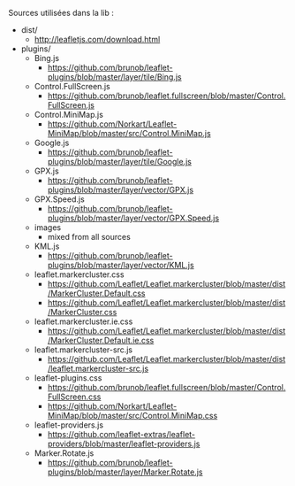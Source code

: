 Sources utilisées dans la lib :

* dist/
	* http://leafletjs.com/download.html
* plugins/
	* Bing.js
		* https://github.com/brunob/leaflet-plugins/blob/master/layer/tile/Bing.js
	* Control.FullScreen.js
		* https://github.com/brunob/leaflet.fullscreen/blob/master/Control.FullScreen.js
	* Control.MiniMap.js
		* https://github.com/Norkart/Leaflet-MiniMap/blob/master/src/Control.MiniMap.js
	* Google.js
		* https://github.com/brunob/leaflet-plugins/blob/master/layer/tile/Google.js
	* GPX.js
		* https://github.com/brunob/leaflet-plugins/blob/master/layer/vector/GPX.js
	* GPX.Speed.js
		* https://github.com/brunob/leaflet-plugins/blob/master/layer/vector/GPX.Speed.js
	* images
		* mixed from all sources
	* KML.js
		* https://github.com/brunob/leaflet-plugins/blob/master/layer/vector/KML.js
	* leaflet.markercluster.css
		* https://github.com/Leaflet/Leaflet.markercluster/blob/master/dist/MarkerCluster.Default.css
		* https://github.com/Leaflet/Leaflet.markercluster/blob/master/dist/MarkerCluster.css
	* leaflet.markercluster.ie.css
		* https://github.com/Leaflet/Leaflet.markercluster/blob/master/dist/MarkerCluster.Default.ie.css
	* leaflet.markercluster-src.js
		* https://github.com/Leaflet/Leaflet.markercluster/blob/master/dist/leaflet.markercluster-src.js
	* leaflet-plugins.css
		* https://github.com/brunob/leaflet.fullscreen/blob/master/Control.FullScreen.css
		* https://github.com/Norkart/Leaflet-MiniMap/blob/master/src/Control.MiniMap.css
	* leaflet-providers.js
		* https://github.com/leaflet-extras/leaflet-providers/blob/master/leaflet-providers.js
	* Marker.Rotate.js
		* https://github.com/brunob/leaflet-plugins/blob/master/layer/Marker.Rotate.js
